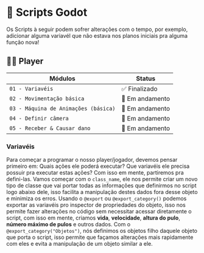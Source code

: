 # 📕 Scripts Godot

Os Scripts à seguir podem sofrer alterações com o tempo, por exemplo, adicionar alguma variavél que não estava nos planos iniciais pra alguma função nova!

## 👨‍💻 Player
| Módulos                    | Status                      |
|----------------------------|----------------------------|
| `01 - Variavéis`           | ✅ Finalizado              |
| `02 - Movimentação básica` | 🔁 Em andamento            |
| `03 - Máquina de Animações (básica)`  | 🔁 Em andamento |
| `04 - Definir câmera`      | 🔁 Em andamento            |
| `05 - Receber & Causar dano` | 🔁 Em andamento          |

### Variavéis
Para começar a programar o nosso player/jogador, devemos pensar primeiro em: Quais ações ele poderá executar? Que variavéis ele precisa possuir pra executar estas ações?
Com isso em mente, partiremos pra defini-las. Vamos começar com o `class_name`, ele nos permite criar um novo tipo de classe que vai portar todas as informações que definirmos no script logo abaixo dele, isso facilita a manipulação destes dados fora desse objeto e minimiza os erros. Usando o `@export` ou `@export_category()` podemos exportar as variavéis pro inspector de propriedades do objeto, isso nos permite fazer alterações no código sem necessitar acessar diretamente o script, com isso em mente, criamos **vida**, **velocidade**, **altura do pulo**, **número máximo de pulos** e outros dados. Com o `@export_category("Objetos")`, nós definimos os objetos filho daquele objeto que porta o script, isso permite que façamos alterações mais rapidamente com eles e evita a manipulação de um objeto similar a ele.
